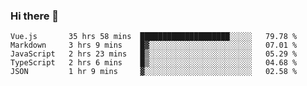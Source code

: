 ### Hi there 👋

<!--
**xin-code/Xin-code** is a ✨ _special_ ✨ repository because its `README.md` (this file) appears on your GitHub profile.

Here are some ideas to get you started:
<!--START_SECTION:waka-->
```text
Vue.js       35 hrs 58 mins  ████████████████████░░░░░   79.78 % 
Markdown     3 hrs 9 mins    █▓░░░░░░░░░░░░░░░░░░░░░░░   07.01 % 
JavaScript   2 hrs 23 mins   █▒░░░░░░░░░░░░░░░░░░░░░░░   05.29 % 
TypeScript   2 hrs 6 mins    █▒░░░░░░░░░░░░░░░░░░░░░░░   04.68 % 
JSON         1 hr 9 mins     ▓░░░░░░░░░░░░░░░░░░░░░░░░   02.58 % 
```
<!--END_SECTION:waka-->
